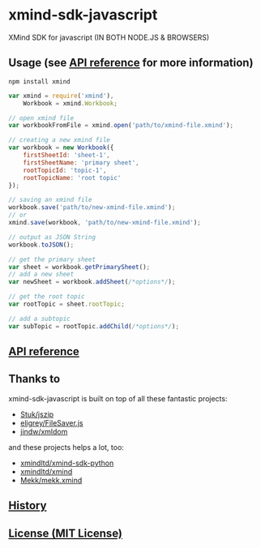 # xmind-sdk-javascript

XMind SDK for javascript (IN BOTH NODE.JS & BROWSERS)

## Usage (see [API reference](doc/api.md) for more information)

```shell
npm install xmind
```

```javascript
var xmind = require('xmind'),
    Workbook = xmind.Workbook;

// open xmind file
var workbookFromFile = xmind.open('path/to/xmind-file.xmind');

// creating a new xmind file
var workbook = new Workbook({
    firstSheetId: 'sheet-1',
    firstSheetName: 'primary sheet',
    rootTopicId: 'topic-1',
    rootTopicName: 'root topic'
});

// saving an xmind file
workbook.save('path/to/new-xmind-file.xmind');
// or
xmind.save(workbook, 'path/to/new-xmind-file.xmind');

// output as JSON String
workbook.toJSON();

// get the primary sheet
var sheet = workbook.getPrimarySheet();
// add a new sheet
var newSheet = workbook.addSheet(/*options*/);

// get the root topic
var rootTopic = sheet.rootTopic;

// add a subtopic
var subTopic = rootTopic.addChild(/*options*/);
```

## [API reference](doc/api.md)

## Thanks to

xmind-sdk-javascript is built on top of all these fantastic projects:

* [Stuk/jszip](https://github.com/Stuk/jszip.git)
* [eligrey/FileSaver.js](https://github.com/eligrey/FileSaver.js.git)
* [jindw/xmldom](https://github.com/jindw/xmldom.git)

and these projects helps a lot, too:

* [xmindltd/xmind-sdk-python](https://github.com/xmindltd/xmind-sdk-python.git)
* [xmindltd/xmind](https://github.com/xmindltd/xmind.git)
* [Mekk/mekk.xmind](https://bitbucket.org/Mekk/mekk.xmind)

## [History](doc/history.md)

## [License (MIT License)](doc/license.md)

